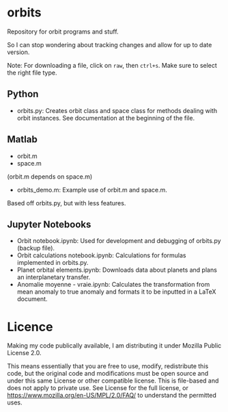 # orbits
Repository for orbit programs and stuff.

So I can stop wondering about tracking changes and allow for up to date version.

Note: For downloading a file, click on `raw`, then `ctrl+s`. Make sure to select the right file type.

## Python
- orbits.py: Creates orbit class and space class for methods dealing with orbit instances. See documentation at the beginning of the file.

## Matlab
- orbit.m
- space.m

(orbit.m depends on space.m)

- orbits_demo.m: Example use of orbit.m and space.m.

Based off orbits.py, but with less features.

## Jupyter Notebooks
- Orbit notebook.ipynb: Used for development and debugging of orbits.py (backup file).
- Orbit calculations notebook.ipynb: Calculations for formulas implemented in orbits.py.
- Planet orbital elements.ipynb: Downloads data about planets and plans an interplanetary transfer.
- Anomalie moyenne - vraie.ipynb: Calculates the transformation from mean anomaly to true anomaly and formats it to be inputted in a LaTeX document.

# Licence
Making my code publically available, I am distributing it under Mozilla Public License 2.0.

This means essentially that you are free to use, modify, redistribute this code, but the original code and modifications must be open source and under this same License or other compatible license. This is file-based and does not apply to private use. See License for the full license, or https://www.mozilla.org/en-US/MPL/2.0/FAQ/ to understand the permitted uses.
